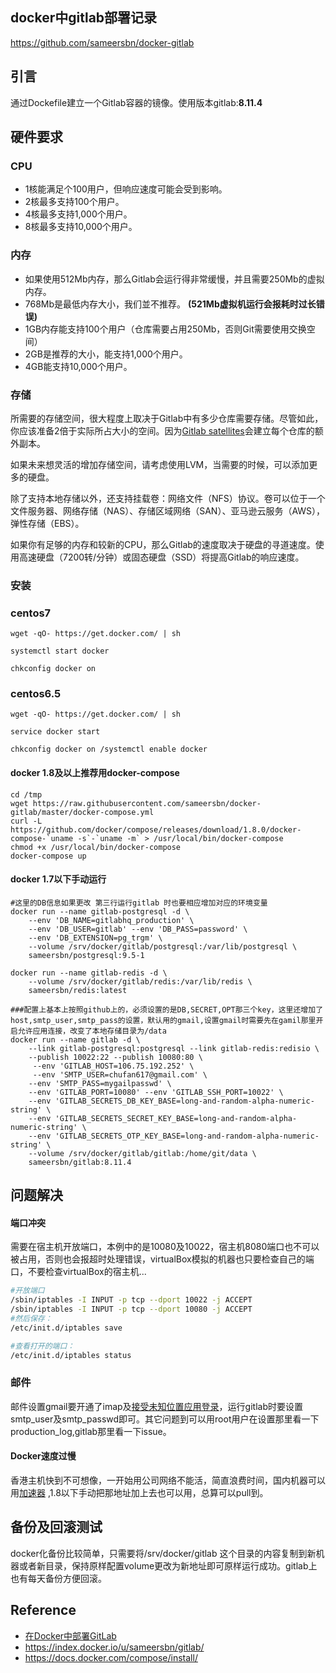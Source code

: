 ## docker中gitlab部署记录  

<https://github.com/sameersbn/docker-gitlab>

## 引言

通过Dockefile建立一个Gitlab容器的镜像。使用版本gitlab:**8.11.4**

## 硬件要求

### CPU

- 1核能满足个100用户，但响应速度可能会受到影响。
- 2核最多支持100个用户。
- 4核最多支持1,000个用户。
- 8核最多支持10,000个用户。

### 内存

- 如果使用512Mb内存，那么Gitlab会运行得非常缓慢，并且需要250Mb的虚拟内存。
- 768Mb是最低内存大小，我们並不推荐。 **(521Mb虚拟机运行会报耗时过长错误)**
- 1GB内存能支持100个用户（仓库需要占用250Mb，否则Git需要使用交换空间）
- 2GB是推荐的大小，能支持1,000个用户。
- 4GB能支持10,000个用户。

### 存储

所需要的存储空间，很大程度上取决于Gitlab中有多少仓库需要存储。尽管如此，你应该准备2倍于实际所占大小的空间。因为[Gitlab satellites](https://github.com/gitlabhq/gitlabhq/blob/master/doc/install/structure.md)会建立每个仓库的额外副本。

如果未来想灵活的增加存储空间，请考虑使用LVM，当需要的时候，可以添加更多的硬盘。

除了支持本地存储以外，还支持挂载卷：网络文件（NFS）协议。卷可以位于一个文件服务器、网络存储（NAS）、存储区域网络（SAN）、亚马逊云服务（AWS），弹性存储（EBS）。

如果你有足够的内存和较新的CPU，那么Gitlab的速度取决于硬盘的寻道速度。使用高速硬盘（7200转/分钟）或固态硬盘（SSD）将提高Gitlab的响应速度。

### 安装

### centos7 

`wget -qO- https://get.docker.com/ | sh`

`systemctl start docker`

`chkconfig docker on`

### centos6.5

`wget -qO- https://get.docker.com/ | sh`

`service docker start`

`chkconfig docker on /systemctl enable docker `

#### docker 1.8及以上推荐用docker-compose

``` shell
cd /tmp
wget https://raw.githubusercontent.com/sameersbn/docker-gitlab/master/docker-compose.yml 
curl -L https://github.com/docker/compose/releases/download/1.8.0/docker-compose-`uname -s`-`uname -m` > /usr/local/bin/docker-compose
chmod +x /usr/local/bin/docker-compose
docker-compose up
```

#### docker 1.7以下手动运行

```shell
#这里的DB信息如果更改 第三行运行gitlab 时也要相应增加对应的环境变量
docker run --name gitlab-postgresql -d \
    --env 'DB_NAME=gitlabhq_production' \
    --env 'DB_USER=gitlab' --env 'DB_PASS=password' \
    --env 'DB_EXTENSION=pg_trgm' \
    --volume /srv/docker/gitlab/postgresql:/var/lib/postgresql \
    sameersbn/postgresql:9.5-1
    
docker run --name gitlab-redis -d \
    --volume /srv/docker/gitlab/redis:/var/lib/redis \
    sameersbn/redis:latest
    
###配置上基本上按照github上的，必须设置的是DB,SECRET,OPT那三个key，这里还增加了host,smtp_user,smtp_pass的设置，默认用的gmail,设置gmail时需要先在gamil那里开启允许应用连接，改变了本地存储目录为/data
docker run --name gitlab -d \
    --link gitlab-postgresql:postgresql --link gitlab-redis:redisio \
    --publish 10022:22 --publish 10080:80 \
     --env 'GITLAB_HOST=106.75.192.252' \
     --env 'SMTP_USER=chufan617@gmail.com' \
    --env 'SMTP_PASS=mygailpasswd' \
    --env 'GITLAB_PORT=10080' --env 'GITLAB_SSH_PORT=10022' \
    --env 'GITLAB_SECRETS_DB_KEY_BASE=long-and-random-alpha-numeric-string' \
    --env 'GITLAB_SECRETS_SECRET_KEY_BASE=long-and-random-alpha-numeric-string' \
    --env 'GITLAB_SECRETS_OTP_KEY_BASE=long-and-random-alpha-numeric-string' \
    --volume /srv/docker/gitlab/gitlab:/home/git/data \
    sameersbn/gitlab:8.11.4
```

## 问题解决

#### 端口冲突

需要在宿主机开放端口，本例中的是10080及10022，宿主机8080端口也不可以被占用，否则也会报超时处理错误，virtualBox模拟的机器也只要检查自己的端口，不要检查virtualBox的宿主机...

```bash
#开放端口
/sbin/iptables -I INPUT -p tcp --dport 10022 -j ACCEPT
/sbin/iptables -I INPUT -p tcp --dport 10080 -j ACCEPT
#然后保存：
/etc/init.d/iptables save

#查看打开的端口：
/etc/init.d/iptables status
```



### 邮件

邮件设置gmail要开通了imap及[接受未知位置应用登录](http://www.google.com/accounts/DisplayUnlockCaptcha](http://www.google.com/accounts/DisplayUnlockCaptcha))，运行gitlab时要设置smtp_user及smtp_passwd即可。其它问题到可以用root用户在设置那里看一下production_log,gitlab那里看一下issue。

#### Docker速度过慢

香港主机快到不可想像，一开始用公司网络不能活，简直浪费时间，国内机器可以用[加速器](https://www.daocloud.io/mirror#accelerator-doc) ,1.8以下手动把那地址加上去也可以用，总算可以pull到。



## 备份及回滚测试

docker化备份比较简单，只需要将/srv/docker/gitlab 这个目录的内容复制到新机器或者新目录，保持原样配置volume更改为新地址即可原样运行成功。gitlab上也有每天备份方便回滚。



## Reference

* [在Docker中部署GitLab](https://docs.docker.com/engine/installation/linux/centos/)
* https://index.docker.io/u/sameersbn/gitlab/
* https://docs.docker.com/compose/install/





